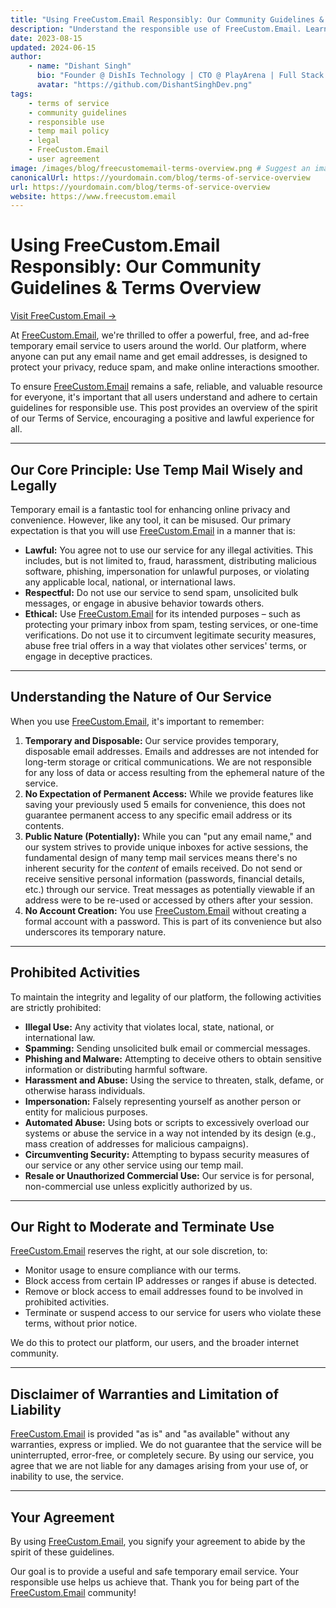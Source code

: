 ```yaml
---
title: "Using FreeCustom.Email Responsibly: Our Community Guidelines & Terms Overview"
description: "Understand the responsible use of FreeCustom.Email. Learn about our guidelines for using our temporary email service fairly, legally, and respectfully. This is an overview of our commitment to a safe platform."
date: 2023-08-15
updated: 2024-06-15
author:
    - name: "Dishant Singh"
      bio: "Founder @ DishIs Technology | CTO @ PlayArena | Full Stack & Python Developer | ML/ DL Developer | Problem Solver | Math & Science Teacher"
      avatar: "https://github.com/DishantSinghDev.png"
tags:
    - terms of service
    - community guidelines
    - responsible use
    - temp mail policy
    - legal
    - FreeCustom.Email
    - user agreement
image: /images/blog/freecustomemail-terms-overview.png # Suggest an image: handshake, scales of justice, community
canonicalUrl: https://yourdomain.com/blog/terms-of-service-overview
url: https://yourdomain.com/blog/terms-of-service-overview
website: https://www.freecustom.email
---
```


# Using FreeCustom.Email Responsibly: Our Community Guidelines & Terms Overview

[Visit FreeCustom.Email →](https://www.freecustom.email)

At [FreeCustom.Email](https://www.freecustom.email), we're thrilled to offer a powerful, free, and ad-free temporary email service to users around the world. Our platform, where anyone can put any email name and get email addresses, is designed to protect your privacy, reduce spam, and make online interactions smoother.

To ensure [FreeCustom.Email](https://www.freecustom.email) remains a safe, reliable, and valuable resource for everyone, it's important that all users understand and adhere to certain guidelines for responsible use. This post provides an overview of the spirit of our Terms of Service, encouraging a positive and lawful experience for all.

---

## Our Core Principle: Use Temp Mail Wisely and Legally

Temporary email is a fantastic tool for enhancing online privacy and convenience. However, like any tool, it can be misused. Our primary expectation is that you will use [FreeCustom.Email](https://www.freecustom.email) in a manner that is:

*   **Lawful:** You agree not to use our service for any illegal activities. This includes, but is not limited to, fraud, harassment, distributing malicious software, phishing, impersonation for unlawful purposes, or violating any applicable local, national, or international laws.
*   **Respectful:** Do not use our service to send spam, unsolicited bulk messages, or engage in abusive behavior towards others.
*   **Ethical:** Use [FreeCustom.Email](https://www.freecustom.email) for its intended purposes – such as protecting your primary inbox from spam, testing services, or one-time verifications. Do not use it to circumvent legitimate security measures, abuse free trial offers in a way that violates other services' terms, or engage in deceptive practices.

---

## Understanding the Nature of Our Service

When you use [FreeCustom.Email](https://www.freecustom.email), it's important to remember:

1.  **Temporary and Disposable:** Our service provides temporary, disposable email addresses. Emails and addresses are not intended for long-term storage or critical communications. We are not responsible for any loss of data or access resulting from the ephemeral nature of the service.
2.  **No Expectation of Permanent Access:** While we provide features like saving your previously used 5 emails for convenience, this does not guarantee permanent access to any specific email address or its contents.
3.  **Public Nature (Potentially):** While you can "put any email name," and our system strives to provide unique inboxes for active sessions, the fundamental design of many temp mail services means there's no inherent security for the *content* of emails received. Do not send or receive sensitive personal information (passwords, financial details, etc.) through our service. Treat messages as potentially viewable if an address were to be re-used or accessed by others after your session.
4.  **No Account Creation:** You use [FreeCustom.Email](https://www.freecustom.email) without creating a formal account with a password. This is part of its convenience but also underscores its temporary nature.

---

## Prohibited Activities

To maintain the integrity and legality of our platform, the following activities are strictly prohibited:

*   **Illegal Use:** Any activity that violates local, state, national, or international law.
*   **Spamming:** Sending unsolicited bulk email or commercial messages.
*   **Phishing and Malware:** Attempting to deceive others to obtain sensitive information or distributing harmful software.
*   **Harassment and Abuse:** Using the service to threaten, stalk, defame, or otherwise harass individuals.
*   **Impersonation:** Falsely representing yourself as another person or entity for malicious purposes.
*   **Automated Abuse:** Using bots or scripts to excessively overload our systems or abuse the service in a way not intended by its design (e.g., mass creation of addresses for malicious campaigns).
*   **Circumventing Security:** Attempting to bypass security measures of our service or any other service using our temp mail.
*   **Resale or Unauthorized Commercial Use:** Our service is for personal, non-commercial use unless explicitly authorized by us.

---

## Our Right to Moderate and Terminate Use

[FreeCustom.Email](https://www.freecustom.email) reserves the right, at our sole discretion, to:

*   Monitor usage to ensure compliance with our terms.
*   Block access from certain IP addresses or ranges if abuse is detected.
*   Remove or block access to email addresses found to be involved in prohibited activities.
*   Terminate or suspend access to our service for users who violate these terms, without prior notice.

We do this to protect our platform, our users, and the broader internet community.

---

## Disclaimer of Warranties and Limitation of Liability

[FreeCustom.Email](https://www.freecustom.email) is provided "as is" and "as available" without any warranties, express or implied. We do not guarantee that the service will be uninterrupted, error-free, or completely secure. By using our service, you agree that we are not liable for any damages arising from your use of, or inability to use, the service.

---

## Your Agreement

By using [FreeCustom.Email](https://www.freecustom.email), you signify your agreement to abide by the spirit of these guidelines.

Our goal is to provide a useful and safe temporary email service. Your responsible use helps us achieve that. Thank you for being part of the [FreeCustom.Email](https://www.freecustom.email) community!
